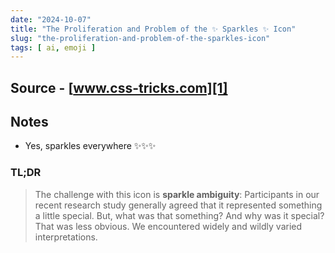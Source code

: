 ```yaml
---
date: "2024-10-07"
title: "The Proliferation and Problem of the ✨ Sparkles ✨ Icon"
slug: "the-proliferation-and-problem-of-the-sparkles-icon"
tags: [ ai, emoji ]
---
```




## Source - [www.css-tricks.com][1]

## Notes
* Yes, sparkles everywhere ✨✨✨

### TL;DR

> The challenge with this icon is **sparkle ambiguity**: Participants in our recent research study generally agreed that it represented something a little special. But, what was that something? And why was it special? That was less obvious. We encountered widely and wildly varied interpretations.



  [1]: https://css-tricks.com/the-proliferation-and-problem-of-the-sparkles-icon/
